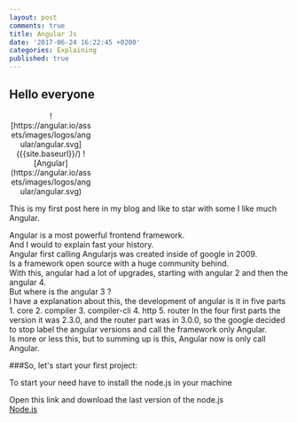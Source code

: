```yaml
---
layout: post
comments: true
title: Angular Js
date: '2017-06-24 16:22:45 +0200'
categories: Explaining
published: true
---
```



<h2>Hello everyone</h2>

<center style="width:150px">
  ![https://angular.io/assets/images/logos/angular/angular.svg]({{site.baseurl}}/)
  ![Angular](https://angular.io/assets/images/logos/angular/angular.svg) 
</center>



This is my first post here in my blog and like to star with some I like much
Angular.  

Angular is a most powerful frontend framework.  
And I would to explain fast your history.  
Angular first calling Angularjs was created inside of google in 2009.  
Is a framework open source with a huge community behind.  
With this, angular had a lot of upgrades, starting with angular 2 and then the angular 4.  
But where is the angular 3 ?  
I have a explanation about this, the development of angular is it in five parts  
	1. core
	2. compiler
	3. compiler-cli
	4. http
	5. router
In the four first parts the version it was 2.3.0, and the router part was in 3.0.0, so the google decided to stop label the angular versions and call the framework only Angular.  
Is more or less this, but to summing up is this, Angular now is only call Angular.  

###So, let's start your first project:

To start your need have to install the node.js in your machine  

Open this link and download the last version of the node.js  
[Node.js](https://nodejs.org/en/ "Node")
